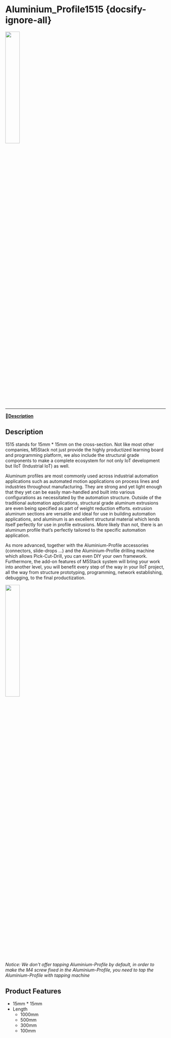 # Aluminium_Profile1515 {docsify-ignore-all}

<img src="assets/img/product_pics/1515/ap/ap_ap_01.jpg" width="30%" height="30%">

***

:memo:**[Description](#Description)**&nbsp;&nbsp;&nbsp;&nbsp;&nbsp;&nbsp;

## Description

1515 stands for 15mm * 15mm on the cross-section. Not like most other companies,  M5Stack not just provide the highly productized learning board and programming platform, we also include the structural grade components to make a complete ecosystem for not only IoT development but IIoT (Industrial IoT) as well. 

Aluminum profiles are most commonly used across industrial automation applications such as automated motion applications on process lines and industries throughout manufacturing. They are strong and yet light enough that they yet can be easily man-handled and built into various configurations as necessitated by the automation structure.  Outside of the traditional automation applications, structural grade aluminum extrusions are even being specified as part of weight reduction efforts.  extrusion aluminum sections are versatile and ideal for use in building automation applications, and aluminum is an excellent structural material which lends itself perfectly for use in profile extrusions. More likely than not, there is an aluminum profile that’s perfectly tailored to the specific automation application.

As more advanced,  together with the  Aluminium-Profile accessories (connectors, slide-drops ...) and the Aluminium-Profile drilling machine which allows Pick-Cut-Drill,  you can even DIY your own framework. Furthermore, the add-on features of M5Stack system will bring your work into another level, you will benefit every step of the way in your IIoT project, all the way from structure prototyping, programming, network establishing, debugging, to the final productization.

<img src="assets/img/product_pics/1515/corner/1515_corner_03.jpg" width="30%" height="30%">

*Notice: We don't offer tapping Aluminium-Profile by default, in order to make the M4 screw fixed in the Aluminium-Profile, you need to tap the Aluminium-Profile with tapping machine*   
<!-- <img src="assets/img/product_pics/1515/ap/ap_ap_01.jpg" width="30%" height="30%">
<img src="assets/img/product_pics/1515/ap/ap_ap_01.jpg" width="30%" height="30%"> -->

## Product Features
- 15mm * 15mm
- Length
  -  1000mm
  -  500mm
  -  300mm
  -  100mm
